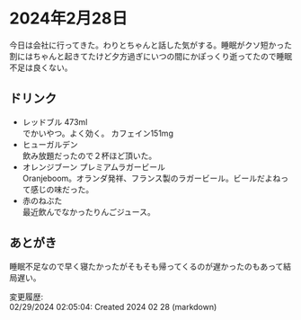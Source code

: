 # 2024年2月28日

今日は会社に行ってきた。わりとちゃんと話した気がする。睡眠がクソ短かった割にはちゃんと起きてたけど夕方過ぎにいつの間にかぽっくり逝ってたので睡眠不足は良くない。

## ドリンク

- レッドブル 473ml  
でかいやつ。よく効く。
カフェイン151mg
- ヒューガルデン  
飲み放題だったので２杯ほど頂いた。
- オレンジブーン プレミアムラガービール  
Oranjeboom。オランダ発祥、フランス製のラガービール。ビールだよねって感じの味だった。
- 赤のねぶた  
最近飲んでなかったりんごジュース。

## あとがき

睡眠不足なので早く寝たかったがそもそも帰ってくるのが遅かったのもあって結局遅い。

変更履歴:  
02/29/2024 02:05:04: Created 2024 02 28 (markdown)  
